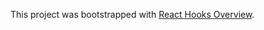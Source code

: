 This project was bootstrapped with 
[React Hooks Overview](https://reactjs.org/docs/hooks-overview.html).
